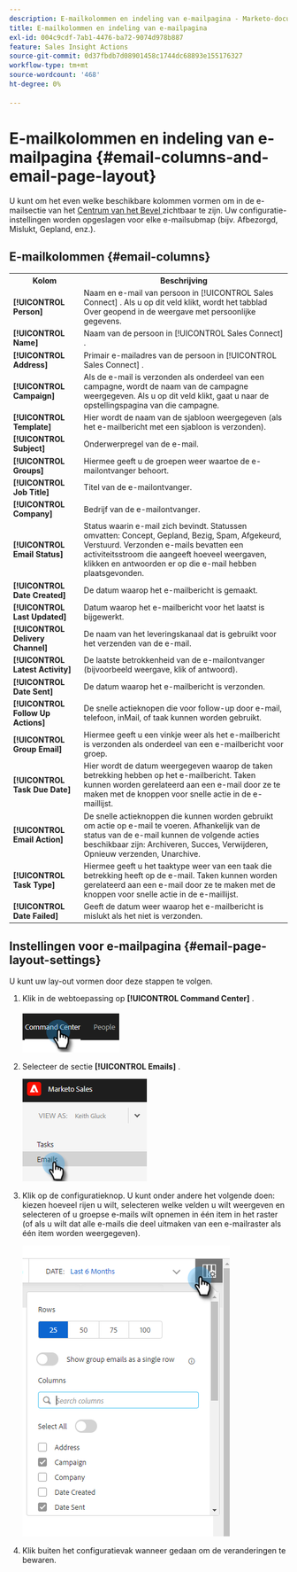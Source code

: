 ```yaml
---
description: E-mailkolommen en indeling van e-mailpagina - Marketo-documenten - Productdocumentatie
title: E-mailkolommen en indeling van e-mailpagina
exl-id: 004c9cdf-7ab1-4476-ba72-9074d978b887
feature: Sales Insight Actions
source-git-commit: 0d37fbdb7d08901458c1744dc68893e155176327
workflow-type: tm+mt
source-wordcount: '468'
ht-degree: 0%

---
```


# E-mailkolommen en indeling van e-mailpagina {#email-columns-and-email-page-layout}

U kunt om het even welke beschikbare kolommen vormen om in de e-mailsectie van het [ Centrum van het Bevel ](/help/marketo/product-docs/marketo-sales-insight/actions/email/command-center/command-center-overview.md) zichtbaar te zijn. Uw configuratie-instellingen worden opgeslagen voor elke e-mailsubmap (bijv. Afbezorgd, Mislukt, Gepland, enz.).

## E-mailkolommen {#email-columns}

<table> 
 <colgroup> 
  <col> 
  <col> 
 </colgroup> 
 <tbody> 
  <tr> 
   <th>Kolom</th> 
   <th>Beschrijving</th> 
  </tr> 
  <tr> 
   <td><strong>[!UICONTROL Person]</td> 
   <td>Naam en e-mail van persoon in [!UICONTROL Sales Connect] . Als u op dit veld klikt, wordt het tabblad Over geopend in de weergave met persoonlijke gegevens.</td> 
  </tr> 
  <tr> 
   <td><strong>[!UICONTROL Name]</td> 
   <td>Naam van de persoon in [!UICONTROL Sales Connect] .</td> 
  </tr> 
  <tr> 
   <td><strong>[!UICONTROL Address]</td> 
   <td>Primair e-mailadres van de persoon in [!UICONTROL Sales Connect] .</td> 
  </tr> 
  <tr> 
   <td><strong>[!UICONTROL Campaign]</td> 
   <td>Als de e-mail is verzonden als onderdeel van een campagne, wordt de naam van de campagne weergegeven. Als u op dit veld klikt, gaat u naar de opstellingspagina van die campagne.</td> 
  </tr> 
  <tr> 
   <td><strong>[!UICONTROL Template]</td> 
   <td>Hier wordt de naam van de sjabloon weergegeven (als het e-mailbericht met een sjabloon is verzonden).</td> 
  </tr> 
  <tr> 
   <td><strong>[!UICONTROL Subject]</td> 
   <td>Onderwerpregel van de e-mail.</td> 
  </tr> 
  <tr> 
   <td><strong>[!UICONTROL Groups]</td> 
   <td>Hiermee geeft u de groepen weer waartoe de e-mailontvanger behoort.</td> 
  </tr> 
  <tr> 
   <td><strong>[!UICONTROL Job Title]</td> 
   <td>Titel van de e-mailontvanger.</td> 
  </tr> 
  <tr> 
   <td><strong>[!UICONTROL Company]</td> 
   <td>Bedrijf van de e-mailontvanger.</td> 
  </tr> 
  <tr> 
   <td><strong>[!UICONTROL Email Status]</td> 
   <td>Status waarin e-mail zich bevindt. Statussen omvatten: Concept, Gepland, Bezig, Spam, Afgekeurd, Verstuurd. Verzonden e-mails bevatten een activiteitsstroom die aangeeft hoeveel weergaven, klikken en antwoorden er op die e-mail hebben plaatsgevonden.</td> 
  </tr> 
  <tr> 
   <td><strong>[!UICONTROL Date Created]</td> 
   <td>De datum waarop het e-mailbericht is gemaakt.</td> 
  </tr> 
  <tr> 
   <td><strong>[!UICONTROL Last Updated]</td> 
   <td>Datum waarop het e-mailbericht voor het laatst is bijgewerkt.</td> 
  </tr> 
  <tr> 
   <td><strong>[!UICONTROL Delivery Channel]</td> 
   <td>De naam van het leveringskanaal dat is gebruikt voor het verzenden van de e-mail.</td> 
  </tr> 
  <tr> 
   <td><strong>[!UICONTROL Latest Activity]</td> 
   <td>De laatste betrokkenheid van de e-mailontvanger (bijvoorbeeld weergave, klik of antwoord).</td> 
  </tr> 
  <tr> 
   <td><strong>[!UICONTROL Date Sent]</td> 
   <td>De datum waarop het e-mailbericht is verzonden.</td> 
  </tr> 
  <tr> 
   <td><strong>[!UICONTROL Follow Up Actions]</td> 
   <td>De snelle actieknopen die voor follow-up door e-mail, telefoon, inMail, of taak kunnen worden gebruikt.</td> 
  </tr> 
  <tr> 
   <td><strong>[!UICONTROL Group Email]</td> 
   <td>Hiermee geeft u een vinkje weer als het e-mailbericht is verzonden als onderdeel van een e-mailbericht voor groep.</td> 
  </tr> 
  <tr> 
   <td><strong>[!UICONTROL Task Due Date]</td> 
   <td>Hier wordt de datum weergegeven waarop de taken betrekking hebben op het e-mailbericht. Taken kunnen worden gerelateerd aan een e-mail door ze te maken met de knoppen voor snelle actie in de e-maillijst.</td> 
  </tr> 
  <tr> 
   <td><strong>[!UICONTROL Email Action]</td> 
   <td>De snelle actieknoppen die kunnen worden gebruikt om actie op e-mail te voeren. Afhankelijk van de status van de e-mail kunnen de volgende acties beschikbaar zijn: Archiveren, Succes, Verwijderen, Opnieuw verzenden, Unarchive.</td> 
  </tr> 
  <tr> 
   <td><strong>[!UICONTROL Task Type]</td> 
   <td>Hiermee geeft u het taaktype weer van een taak die betrekking heeft op de e-mail. Taken kunnen worden gerelateerd aan een e-mail door ze te maken met de knoppen voor snelle actie in de e-maillijst.</td> 
  </tr> 
  <tr> 
   <td><strong>[!UICONTROL Date Failed]</td> 
   <td>Geeft de datum weer waarop het e-mailbericht is mislukt als het niet is verzonden.</td> 
  </tr> 
 </tbody> 
</table>

## Instellingen voor e-mailpagina {#email-page-layout-settings}

U kunt uw lay-out vormen door deze stappen te volgen.

1. Klik in de webtoepassing op **[!UICONTROL Command Center]** .

   ![](assets/email-columns-and-email-page-layout-1.png)

1. Selecteer de sectie **[!UICONTROL Emails]** .

   ![](assets/email-columns-and-email-page-layout-2.png)

1. Klik op de configuratieknop. U kunt onder andere het volgende doen: kiezen hoeveel rijen u wilt, selecteren welke velden u wilt weergeven en selecteren of u groepse e-mails wilt opnemen in één item in het raster (of als u wilt dat alle e-mails die deel uitmaken van een e-mailraster als één item worden weergegeven).

   ![](assets/email-columns-and-email-page-layout-3.png)

1. Klik buiten het configuratievak wanneer gedaan om de veranderingen te bewaren.
